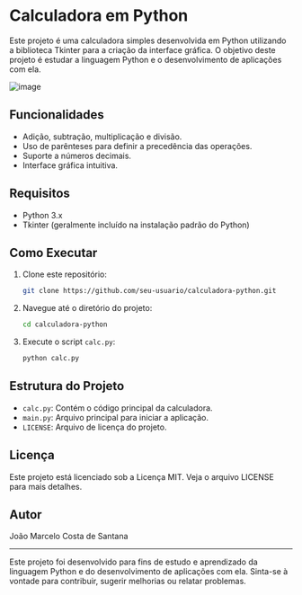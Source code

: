 # Calculadora em Python

Este projeto é uma calculadora simples desenvolvida em Python utilizando a biblioteca Tkinter para a criação da interface gráfica. O objetivo deste projeto é estudar a linguagem Python e o desenvolvimento de aplicações com ela.

![image](https://github.com/user-attachments/assets/cce41bd8-4534-4c25-80ff-33022f2e11d7)

## Funcionalidades

- Adição, subtração, multiplicação e divisão.
- Uso de parênteses para definir a precedência das operações.
- Suporte a números decimais.
- Interface gráfica intuitiva.

## Requisitos

- Python 3.x
- Tkinter (geralmente incluído na instalação padrão do Python)

## Como Executar

1. Clone este repositório:
    ```sh
    git clone https://github.com/seu-usuario/calculadora-python.git
    ```
2. Navegue até o diretório do projeto:
    ```sh
    cd calculadora-python
    ```
3. Execute o script `calc.py`:
    ```sh
    python calc.py
    ```

## Estrutura do Projeto

- `calc.py`: Contém o código principal da calculadora.
- `main.py`: Arquivo principal para iniciar a aplicação.
- `LICENSE`: Arquivo de licença do projeto.

## Licença

Este projeto está licenciado sob a Licença MIT. Veja o arquivo LICENSE para mais detalhes.

## Autor

João Marcelo Costa de Santana

---

Este projeto foi desenvolvido para fins de estudo e aprendizado da linguagem Python e do desenvolvimento de aplicações com ela. Sinta-se à vontade para contribuir, sugerir melhorias ou relatar problemas.

